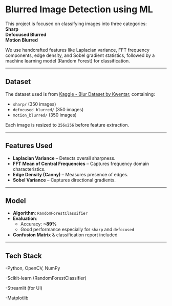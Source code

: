 # Blurred Image Detection using ML

This project is focused on classifying images into three categories:  
**Sharp**  
**Defocused Blurred**  
**Motion Blurred**  

We use handcrafted features like Laplacian variance, FFT frequency components, edge density, and Sobel gradient statistics, followed by a machine learning model (Random Forest) for classification.

---

## Dataset

The dataset used is from [Kaggle - Blur Dataset by Kwentar](https://www.kaggle.com/datasets/kwentar/blur-dataset), containing:

- `sharp/` (350 images)  
- `defocused_blurred/` (350 images)  
- `motion_blurred/` (350 images)  

Each image is resized to `256x256` before feature extraction.

---

## Features Used

- **Laplacian Variance** – Detects overall sharpness.
- **FFT Mean of Central Frequencies** – Captures frequency domain characteristics.
- **Edge Density (Canny)** – Measures presence of edges.
- **Sobel Variance** – Captures directional gradients.

---

## Model

- **Algorithm**: `RandomForestClassifier`
- **Evaluation**:
  - Accuracy: **~89%**
  - Good performance especially for `sharp` and `defocused`
- **Confusion Matrix** & classification report included

---

## Tech Stack

 -Python, OpenCV, NumPy
 
 -Scikit-learn (RandomForestClassifier)
 
 -Streamlit (for UI)
 
 -Matplotlib


